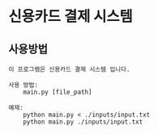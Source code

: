 # 신용카드 결제 시스템

## 사용방법
```
이 프로그램은 신용카드 결제 시스템 입니다.

사용 방법:
    main.py [file_path]

예제:
    python main.py < ./inputs/input.txt
    python main.py ./inputs/input.txt
```
